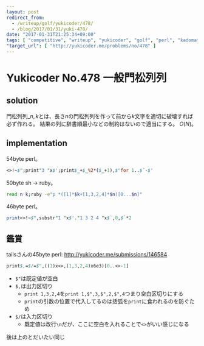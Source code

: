 ```yaml
---
layout: post
redirect_from:
  - /writeup/golf/yukicoder/478/
  - /blog/2017/01/31/yuki-478/
date: "2017-01-31T21:25:34+09:00"
tags: [ "competitive", "writeup", "yukicoder", "golf", "perl", "kadomatsu" ]
"target_url": [ "http://yukicoder.me/problems/no/478" ]
---
```


# Yukicoder No.478 一般門松列列

## solution

門松列列${}\_{n,k}$とは、長さ$n$の門松列列を作って前から$k$文字を適切に破壊すれば必ず作れる。
結果の列に辞書順最小などの制約はないので適当にする。
$O(N)$。

## implementation

$54$byte perl。

``` perl
<>!~$";print"3 "x$';print$_+$_%2*($_+1),$"for 1..$`-$'
```

$50$byte sh $\to$ ruby。

``` sh
read n k;ruby -e"p *([1]*$k+[1,3,2,4]*$n)[0...$n]"
```

$46$byte perl。

``` perl
print<>!~$",substr"1 "x$'."1 3 2 4 "x$`,0,$`*2
```

## 鑑賞

tailsさんの$45$byte perl: <http://yukicoder.me/submissions/146584>

``` perl
print$,=$/=$",((1)x<>,(1,3,2,4)x6e3)[0..<>-1]
```

-   `$"`は既定値が空白` `
-   `$,`は出力区切り
    -   `print 1,3,2,4`を`print 1,$",3,$",2,$",4`つまり空白区切りにする
    -   `print`の引数の位置で代入してるのは括弧を`print`に食われるのを防ぐため
-   `$/`は入力区切り
    -   既定値は改行`\n`だが、ここに空白を入れることで`<>`がいい感じになる

後は上のとだいたい同じ
